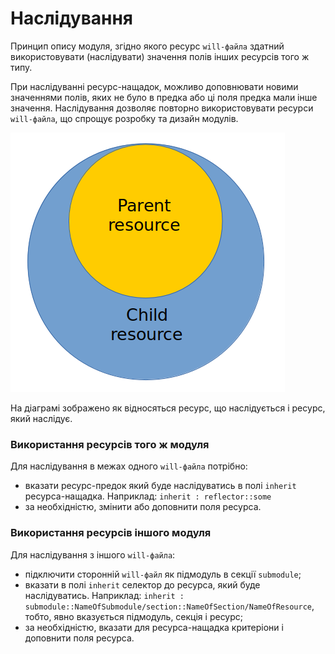 # Наслідування

Принцип опису модуля, згідно якого ресурс <code>will-файла</code> здатний використовувати (наслідувати) значення полів інших ресурсів того ж типу.

При наслідуванні ресурс-нащадок, можливо доповнювати новими значеннями полів, яких не було в предка або ці поля предка мали інше значення. Наслідування дозволяє повторно використовувати ресурси `will-файла`, що спрощує розробку та дизайн модулів.

![resources.inheritability.png](../../images/resources.inheritability.png)

На діаграмі зображено як відносяться ресурс, що наслідується і ресурс, який наслідує.

### Використання ресурсів того ж модуля

Для наслідування в межах одного `will-файла` потрібно:  
- вказати ресурс-предок який буде наслідуватись в полі `inherit` ресурса-нащадка. Наприклад: `inherit : reflector::some`
- за необхідністю, змінити або доповнити поля ресурса.  

### Використання ресурсів іншого модуля

Для наслідування з іншого `will-файла`:  
- підключити сторонній `will-файл` як підмодуль в секції `submodule`;  
- вказати в полі `inherit` селектор до ресурса, який буде наслідуватись. Наприклад: `inherit : submodule::NameOfSubmodule/section::NameOfSection/NameOfResource`, тобто, явно вказується підмодуль, секція і ресурс;  
- за необхідністю, вказати для ресурса-нащадка критеріони і доповнити поля ресурса.

